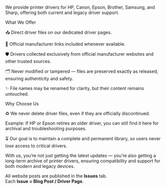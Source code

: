 We provide printer drivers for HP, Canon, Epson, Brother, Samsung, and Sharp, offering both current and legacy driver support.

What We Offer

📥 Direct driver files on our dedicated driver pages.

🔗 Official manufacturer links included whenever available.

🛡️ Drivers collected exclusively from official manufacturer websites and other trusted sources.

🗂️ Never modified or tampered — files are preserved exactly as released, ensuring authenticity and safety.

✨ File names may be renamed for clarity, but their content remains untouched.

Why Choose Us

♻️ We never delete driver files, even if they are officially discontinued.

Example: If HP or Epson retires an older driver, you can still find it here for archival and troubleshooting purposes.

⏳ Our goal is to maintain a complete and permanent library, so users never lose access to critical drivers.

With us, you’re not just getting the latest updates — you’re also getting a long-term archive of printer drivers, ensuring compatibility and support for both modern and legacy devices.

All website posts are published in the **Issues** tab.  
Each **Issue = Blog Post / Driver Page**.  
